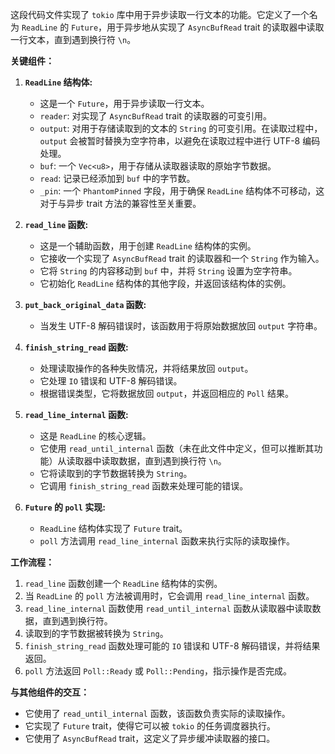 这段代码文件实现了 `tokio` 库中用于异步读取一行文本的功能。它定义了一个名为 `ReadLine` 的 `Future`，用于异步地从实现了 `AsyncBufRead` trait 的读取器中读取一行文本，直到遇到换行符 `\n`。

**关键组件：**

1.  **`ReadLine` 结构体:**
    *   这是一个 `Future`，用于异步读取一行文本。
    *   `reader`:  对实现了 `AsyncBufRead` trait 的读取器的可变引用。
    *   `output`:  对用于存储读取到的文本的 `String` 的可变引用。在读取过程中，`output` 会被暂时替换为空字符串，以避免在读取过程中进行 UTF-8 编码处理。
    *   `buf`:  一个 `Vec<u8>`，用于存储从读取器读取的原始字节数据。
    *   `read`:  记录已经添加到 `buf` 中的字节数。
    *   `_pin`:  一个 `PhantomPinned` 字段，用于确保 `ReadLine` 结构体不可移动，这对于与异步 trait 方法的兼容性至关重要。

2.  **`read_line` 函数:**
    *   这是一个辅助函数，用于创建 `ReadLine` 结构体的实例。
    *   它接收一个实现了 `AsyncBufRead` trait 的读取器和一个 `String` 作为输入。
    *   它将 `String` 的内容移动到 `buf` 中，并将 `String` 设置为空字符串。
    *   它初始化 `ReadLine` 结构体的其他字段，并返回该结构体的实例。

3.  **`put_back_original_data` 函数:**
    *   当发生 UTF-8 解码错误时，该函数用于将原始数据放回 `output` 字符串。

4.  **`finish_string_read` 函数:**
    *   处理读取操作的各种失败情况，并将结果放回 `output`。
    *   它处理 `IO` 错误和 UTF-8 解码错误。
    *   根据错误类型，它将数据放回 `output`，并返回相应的 `Poll` 结果。

5.  **`read_line_internal` 函数:**
    *   这是 `ReadLine` 的核心逻辑。
    *   它使用 `read_until_internal` 函数（未在此文件中定义，但可以推断其功能）从读取器中读取数据，直到遇到换行符 `\n`。
    *   它将读取到的字节数据转换为 `String`。
    *   它调用 `finish_string_read` 函数来处理可能的错误。

6.  **`Future` 的 `poll` 实现:**
    *   `ReadLine` 结构体实现了 `Future` trait。
    *   `poll` 方法调用 `read_line_internal` 函数来执行实际的读取操作。

**工作流程：**

1.  `read_line` 函数创建一个 `ReadLine` 结构体的实例。
2.  当 `ReadLine` 的 `poll` 方法被调用时，它会调用 `read_line_internal` 函数。
3.  `read_line_internal` 函数使用 `read_until_internal` 函数从读取器中读取数据，直到遇到换行符。
4.  读取到的字节数据被转换为 `String`。
5.  `finish_string_read` 函数处理可能的 `IO` 错误和 UTF-8 解码错误，并将结果返回。
6.  `poll` 方法返回 `Poll::Ready` 或 `Poll::Pending`，指示操作是否完成。

**与其他组件的交互：**

*   它使用了 `read_until_internal` 函数，该函数负责实际的读取操作。
*   它实现了 `Future` trait，使得它可以被 `tokio` 的任务调度器执行。
*   它使用了 `AsyncBufRead` trait，这定义了异步缓冲读取器的接口。
